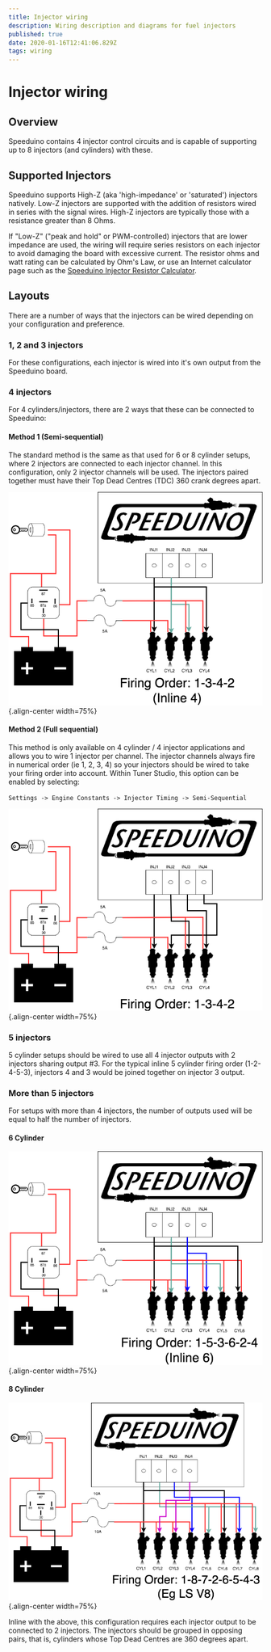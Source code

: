 ```yaml
---
title: Injector wiring
description: Wiring description and diagrams for fuel injectors
published: true
date: 2020-01-16T12:41:06.829Z
tags: wiring
---
```


# Injector wiring
## Overview
Speeduino contains 4 injector control circuits and is capable of supporting up to 8 injectors (and cylinders) with these.

## Supported Injectors
Speeduino supports High-Z (aka 'high-impedance' or 'saturated') injectors natively. Low-Z injectors are supported with the addition of resistors wired in series with the signal wires. High-Z injectors are typically those with a resistance greater than 8 Ohms.

If "Low-Z" ("peak and hold" or PWM-controlled) injectors that are lower impedance are used, the wiring will require series resistors on each injector to avoid damaging the board with excessive current. The resistor ohms and watt rating can be calculated by Ohm's Law, or use an Internet calculator page such as the [Speeduino Injector Resistor Calculator](http://efistuff.orgfree.com/InjectorResistorCalculator.html).

## Layouts
There are a number of ways that the injectors can be wired depending on your configuration and preference.

### 1, 2 and 3 injectors

For these configurations, each injector is wired into it's own output from the Speeduino board.

### 4 injectors

For 4 cylinders/injectors, there are 2 ways that these can be connected to Speeduino:

#### Method 1 (Semi-sequential)

The standard method is the same as that used for 6 or 8 cylinder setups, where 2 injectors are connected to each injector channel. In this configuration, only 2 injector channels will be used. The injectors paired together must have their Top Dead Centres (TDC) 360 crank degrees apart.

![inj_4Cyl_semi-seq.png](/img/wiring/inj_4Cyl_semi-seq.png){.align-center width=75%}

#### Method 2 (Full sequential)

This method is only available on 4 cylinder / 4 injector applications and allows you to wire 1 injector per channel. The injector channels always fire in numerical order (ie 1, 2, 3, 4) so your injectors should be wired to take your firing order into account. Within Tuner Studio, this option can be enabled by selecting:

`Settings -> Engine Constants -> Injector Timing -> Semi-Sequential`

![inj_4Cyl_seq.png](/img/wiring/inj_4Cyl_seq.png){.align-center width=75%}

### 5 injectors

5 cylinder setups should be wired to use all 4 injector outputs with 2 injectors sharing output \#3. For the typical inline 5 cylinder firing order (1-2-4-5-3), injectors 4 and 3 would be joined together on injector 3 output.

### More than 5 injectors

For setups with more than 4 injectors, the number of outputs used will be equal to half the number of injectors.

#### 6 Cylinder
![inj_6Cyl_semi-seq.png](/img/wiring/inj_6Cyl_semi-seq.png){.align-center width=75%}

#### 8 Cylinder
![inj_8Cyl_semi-seq.png](/img/wiring/inj_8Cyl_semi-seq.png){.align-center width=75%}

Inline with the above, this configuration requires each injector output to be connected to 2 injectors.
The injectors should be grouped in opposing pairs, that is, cylinders whose Top Dead Centres are 360 degrees apart.